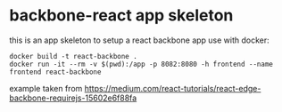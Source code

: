 # backbone-react app skeleton

this is an app skeleton to setup a react backbone app
use with docker: 

    docker build -t react-backbone .
    docker run -it --rm -v $(pwd):/app -p 8082:8080 -h frontend --name frontend react-backbone

example taken from https://medium.com/react-tutorials/react-edge-backbone-requirejs-15602e6f88fa

